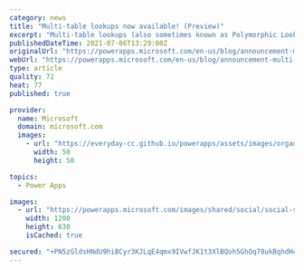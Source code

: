 ```yaml
---
category: news
title: "Multi-table lookups now available! (Preview)"
excerpt: "Multi-table lookups (also sometimes known as Polymorphic Lookups) allow the creation of a lookup in one table that looks up records in multiple other tables at once. This provides much greater flexibility in retrieving data within your environments. With multi-table lookups, you can perform a lookup"
publishedDateTime: 2021-07-06T13:29:00Z
originalUrl: "https://powerapps.microsoft.com/en-us/blog/announcement-multi-table-lookups-are-now-available-as-a-preview/"
webUrl: "https://powerapps.microsoft.com/en-us/blog/announcement-multi-table-lookups-are-now-available-as-a-preview/"
type: article
quality: 72
heat: 77
published: true

provider:
  name: Microsoft
  domain: microsoft.com
  images:
    - url: "https://everyday-cc.github.io/powerapps/assets/images/organizations/microsoft.com-50x50.jpg"
      width: 50
      height: 50

topics:
  - Power Apps

images:
  - url: "https://powerapps.microsoft.com/images/shared/social/social-share-post-ignite.png"
    width: 1200
    height: 630
    isCached: true

secured: "+PN5zGldsHNdU9hiBCyr3KJLqE4qmx9IVwfJK1t3XlBQoh5GhOq78ukBqhdHcXdTBaLE22Cw3CzL1MwfvJMGVesTb9U3+iA0pwYUdVBmDmQZowWFuMdx0FxnchcYNcegD4/8TTwBP+FkQEtLB24iJ0Td49HuZCshaeObufH8kF+XfUH3OTNymxoDcK9KAyDtHAbjSgtVEXN3wJ0vNCfjezdf+5qBtEvX3KxAeUMUJgv/KnroZAMbKeNP0YvsrUziia690WaLGJEw9MIYOUXvxIjrfK47QTV44qLqKYXSmZOe619gLFo7otiRWhWsLcqalq35n63gT41FOCwrbgnyX4z+yYTOVAK64xNJqw9QlNg=;12lPNl2lvrxAQrTHGXNp8g=="
---
```


